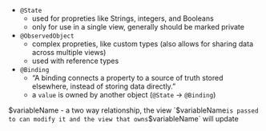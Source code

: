 * `@State` 
	- used for propreties like Strings, integers, and Booleans
	- only for use in a single view, generally should be marked private
* `@ObservedObject` 
	- complex propreties, like custom types (also allows for sharing data across multiple views)
	- used with reference types
* `@Binding` 
	-  “A binding connects a property to a source of truth stored elsewhere, instead of storing data directly.”
	- a `value` is owned by another object (`@State` -> `@Binding`)
	
$variableName 
	- a two way relationship, the view `$variableName` is passed to can modify it and the view that owns `$variableName` will update
